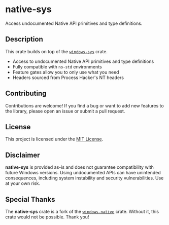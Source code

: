 # native-sys

Access undocumented Native API primitives and type definitions.

## Description

This crate builds on top of the [`windows-sys`][windows-sys] crate.

- Access to undocumented Native API primitives and type definitions
- Fully compatible with `no-std` environments
- Feature gates allow you to only use what you need
- Headers sourced from Process Hacker's NT headers

## Contributing

Contributions are welcome! If you find a bug or want to add new features to the library, please open an issue or submit a pull request.

## License

This project is licensed under the [MIT License](LICENSE).

## Disclaimer

**native-sys** is provided as-is and does not guarantee compatibility with future Windows versions. Using undocumented APIs can have unintended consequences, including system instability and security vulnerabilities. Use at your own risk.

## Special Thanks

The **native-sys** crate is a fork of the [`windows-native`][windows-native] crate. Without it, this crate would not be possible. Thank you!

<!-- Links -->

[windows-native]: https://crates.io/crates/windows-native
[windows-sys]: https://crates.io/crates/windows-sys
